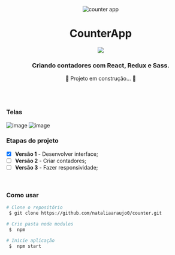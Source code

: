 
<div align= "center">

![counter app](https://user-images.githubusercontent.com/81394067/150690960-b7d862e3-933f-468f-864d-1f39f661ee6f.png)

# CounterApp
<img  src ="https://img.shields.io/badge/in%20progress%20-vers%C3%A3o%202-yellow"/>

### Criando contadores com React, Redux e Sass.


 🚧 Projeto em construção... 🚧
</div>
<br><br>

### Telas
 ![image](https://user-images.githubusercontent.com/81394067/150691276-21c112b1-a913-4138-980c-4c1dd2148854.png)
![image](https://user-images.githubusercontent.com/81394067/150691286-d3b02585-7ce4-4acb-81ea-3169b6b4c3f7.png)


### Etapas do projeto

- [x] **Versão 1** - Desenvolver interface;
- [ ] **Versão 2** - Criar contadores;
- [ ] **Versão 3** - Fazer responsividade;

<br>

### Como usar 

```bash
# Clone o repositório
 $ git clone https://github.com/nataliaaraujo0/counter.git
```

```bash
# Crie pasta node modules
 $  npm
```

```bash
# Inicie aplicação
 $  npm start
```


